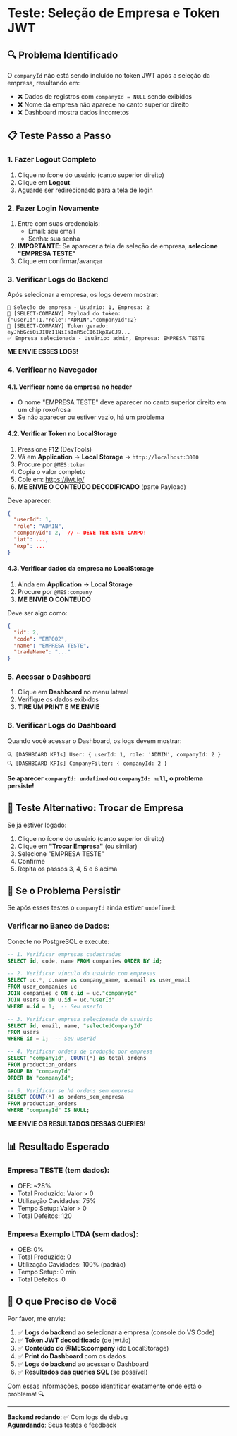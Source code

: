 # Teste: Seleção de Empresa e Token JWT

## 🔍 Problema Identificado

O `companyId` não está sendo incluído no token JWT após a seleção da empresa, resultando em:
- ❌ Dados de registros com `companyId = NULL` sendo exibidos
- ❌ Nome da empresa não aparece no canto superior direito
- ❌ Dashboard mostra dados incorretos

## 📋 Teste Passo a Passo

### **1. Fazer Logout Completo**
1. Clique no ícone do usuário (canto superior direito)
2. Clique em **Logout**
3. Aguarde ser redirecionado para a tela de login

### **2. Fazer Login Novamente**
1. Entre com suas credenciais:
   - Email: seu email
   - Senha: sua senha
2. **IMPORTANTE**: Se aparecer a tela de seleção de empresa, **selecione "EMPRESA TESTE"**
3. Clique em confirmar/avançar

### **3. Verificar Logs do Backend**

Após selecionar a empresa, os logs devem mostrar:

```
🏢 Seleção de empresa - Usuário: 1, Empresa: 2
🔑 [SELECT-COMPANY] Payload do token: {"userId":1,"role":"ADMIN","companyId":2}
🔑 [SELECT-COMPANY] Token gerado: eyJhbGciOiJIUzI1NiIsInR5cCI6IkpXVCJ9...
✅ Empresa selecionada - Usuário: admin, Empresa: EMPRESA TESTE
```

**ME ENVIE ESSES LOGS!**

### **4. Verificar no Navegador**

#### **4.1. Verificar nome da empresa no header**
- O nome "EMPRESA TESTE" deve aparecer no canto superior direito em um chip roxo/rosa
- Se não aparecer ou estiver vazio, há um problema

#### **4.2. Verificar Token no LocalStorage**
1. Pressione **F12** (DevTools)
2. Vá em **Application** → **Local Storage** → `http://localhost:3000`
3. Procure por `@MES:token`
4. Copie o valor completo
5. Cole em: https://jwt.io/
6. **ME ENVIE O CONTEÚDO DECODIFICADO** (parte Payload)

Deve aparecer:
```json
{
  "userId": 1,
  "role": "ADMIN",
  "companyId": 2,  // ← DEVE TER ESTE CAMPO!
  "iat": ...,
  "exp": ...
}
```

#### **4.3. Verificar dados da empresa no LocalStorage**
1. Ainda em **Application** → **Local Storage**
2. Procure por `@MES:company`
3. **ME ENVIE O CONTEÚDO**

Deve ser algo como:
```json
{
  "id": 2,
  "code": "EMP002",
  "name": "EMPRESA TESTE",
  "tradeName": "..."
}
```

### **5. Acessar o Dashboard**
1. Clique em **Dashboard** no menu lateral
2. Verifique os dados exibidos
3. **TIRE UM PRINT E ME ENVIE**

### **6. Verificar Logs do Dashboard**

Quando você acessar o Dashboard, os logs devem mostrar:

```
🔍 [DASHBOARD KPIs] User: { userId: 1, role: 'ADMIN', companyId: 2 }
🔍 [DASHBOARD KPIs] CompanyFilter: { companyId: 2 }
```

**Se aparecer `companyId: undefined` ou `companyId: null`, o problema persiste!**

## 🔄 Teste Alternativo: Trocar de Empresa

Se já estiver logado:

1. Clique no ícone do usuário (canto superior direito)
2. Clique em **"Trocar Empresa"** (ou similar)
3. Selecione "EMPRESA TESTE"
4. Confirme
5. Repita os passos 3, 4, 5 e 6 acima

## 🐛 Se o Problema Persistir

Se após esses testes o `companyId` ainda estiver `undefined`:

### **Verificar no Banco de Dados:**

Conecte no PostgreSQL e execute:

```sql
-- 1. Verificar empresas cadastradas
SELECT id, code, name FROM companies ORDER BY id;

-- 2. Verificar vínculo do usuário com empresas
SELECT uc.*, c.name as company_name, u.email as user_email
FROM user_companies uc
JOIN companies c ON c.id = uc."companyId"
JOIN users u ON u.id = uc."userId"
WHERE u.id = 1;  -- Seu userId

-- 3. Verificar empresa selecionada do usuário
SELECT id, email, name, "selectedCompanyId" 
FROM users 
WHERE id = 1;  -- Seu userId

-- 4. Verificar ordens de produção por empresa
SELECT "companyId", COUNT(*) as total_ordens
FROM production_orders
GROUP BY "companyId"
ORDER BY "companyId";

-- 5. Verificar se há ordens sem empresa
SELECT COUNT(*) as ordens_sem_empresa
FROM production_orders
WHERE "companyId" IS NULL;
```

**ME ENVIE OS RESULTADOS DESSAS QUERIES!**

## 📊 Resultado Esperado

### **Empresa TESTE (tem dados)**:
- OEE: ~28%
- Total Produzido: Valor > 0
- Utilização Cavidades: 75%
- Tempo Setup: Valor > 0
- Total Defeitos: 120

### **Empresa Exemplo LTDA (sem dados)**:
- OEE: 0%
- Total Produzido: 0
- Utilização Cavidades: 100% (padrão)
- Tempo Setup: 0 min
- Total Defeitos: 0

## 🎯 O que Preciso de Você

Por favor, me envie:

1. ✅ **Logs do backend** ao selecionar a empresa (console do VS Code)
2. ✅ **Token JWT decodificado** (de jwt.io)
3. ✅ **Conteúdo do @MES:company** (do LocalStorage)
4. ✅ **Print do Dashboard** com os dados
5. ✅ **Logs do backend** ao acessar o Dashboard
6. ✅ **Resultados das queries SQL** (se possível)

Com essas informações, posso identificar exatamente onde está o problema! 🔍

---

**Backend rodando**: ✅ Com logs de debug  
**Aguardando**: Seus testes e feedback

